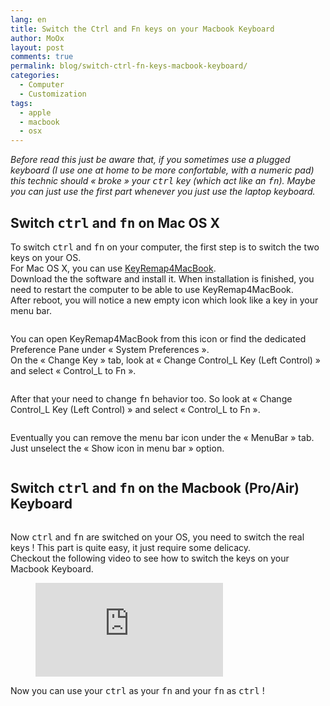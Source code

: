 ```yaml
---
lang: en
title: Switch the Ctrl and Fn keys on your Macbook Keyboard
author: MoOx
layout: post
comments: true
permalink: blog/switch-ctrl-fn-keys-macbook-keyboard/
categories:
  - Computer
  - Customization
tags:
  - apple
  - macbook
  - osx
---
```

*Before read this just be aware that, if you sometimes use a plugged keyboard (I use one at home to be more confortable, with a numeric pad) this technic should « broke » your <kbd>ctrl</kbd> key (which act like an <kbd>fn</kbd>). Maybe you can just use the first part whenever you just use the laptop keyboard.*

## Switch <kbd>ctrl</kbd> and <kbd>fn</kbd> on Mac OS X

To switch <kbd>ctrl</kbd> and <kbd>fn</kbd> on your computer, the first step is to switch the two keys on your OS.  
For Mac OS X, you can use [KeyRemap4MacBook][1].  
Download the the software and install it. When installation is finished, you need to restart the computer to be able to use KeyRemap4MacBook.  
After reboot, you will notice a new empty icon which look like a key in your menu bar.

<figure class="flex-media--unknown"><a class="zoom" href="{{ site.happyplan.baseUrls.media }}/2011/06/KeyRemap4MacBook-menu-bar-icon.png"><img class="flex-media__item" title="KeyRemap4MacBook-menu-bar-icon" src="{{ site.happyplan.baseUrls.media }}/2011/06/KeyRemap4MacBook-menu-bar-icon.png" alt="" /></a></figure>

You can open KeyRemap4MacBook from this icon or find the dedicated Preference Pane under « System Preferences ».  
On the « Change Key » tab, look at « Change Control\_L Key (Left Control) » and select « Control\_L to Fn ».

<figure class="flex-media--unknown"><a class="zoom" href="{{ site.happyplan.baseUrls.media }}/2011/06/KeyRemap4MacBook-Control_L-to-Fn.png"><img class="flex-media__item" title="KeyRemap4MacBook-Control_L-to-Fn" src="{{ site.happyplan.baseUrls.media }}/2011/06/KeyRemap4MacBook-Control_L-to-Fn.png" alt=""/></a></figure>

After that your need to change <kbd>fn</kbd> behavior too. So look at « Change Control\_L Key (Left Control) » and select « Control\_L to Fn ».

<figure class="flex-media--unknown"><a class="zoom" href="{{ site.happyplan.baseUrls.media }}/2011/06/KeyRemap4MacBook-Fn-to-Control_L.png"><img class="flex-media__item" title="KeyRemap4MacBook-Fn-to-Control_L" src="{{ site.happyplan.baseUrls.media }}/2011/06/KeyRemap4MacBook-Fn-to-Control_L.png" alt="" /></a></figure>

Eventually you can remove the menu bar icon under the « MenuBar » tab. Just unselect the « Show icon in menu bar » option.

<figure class="flex-media--unknown"><a class="zoom" href="{{ site.happyplan.baseUrls.media }}/2011/06/KeyRemap4MacBook-Remove-from-menu-bar.png"><img class="flex-media__item" title="KeyRemap4MacBook-Remove-from-menu-bar" src="{{ site.happyplan.baseUrls.media }}/2011/06/KeyRemap4MacBook-Remove-from-menu-bar.png" alt="" /></a></figure>

## Switch <kbd>ctrl</kbd> and <kbd>fn</kbd> on the Macbook (Pro/Air) Keyboard

<figure class="flex-media--unknown"><a href="{{ site.happyplan.baseUrls.media }}/2011/06/Macbook-Pro-Keyboard-Switch-Ctrl-and-Fn-Remove-keys.jpg"><img class="flex-media__item" title="Macbook Pro Keyboard - Switch Ctrl and Fn - Remove keys" src="{{ site.happyplan.baseUrls.media }}/2011/06/Macbook-Pro-Keyboard-Switch-Ctrl-and-Fn-Remove-keys.jpg" alt="" /></a></figure>

Now <kbd>ctrl</kbd> and <kbd>fn</kbd> are switched on your OS, you need to switch the real keys ! This part is quite easy, it just require some delicacy.  
Checkout the following video to see how to switch the keys on your Macbook Keyboard.

<figure class="flex-media--16-9">
<iframe class="flex-media__item" src="http://www.youtube.com/embed/kh88cn_rtLo" frameborder="0" allowfullscreen></iframe></figure>

Now you can use your <kbd>ctrl</kbd> as your <kbd>fn</kbd> and your <kbd>fn</kbd> as <kbd>ctrl</kbd> !

 [1]: http://www.macupdate.com/app/mac/25141/keyremap4macbook
 
